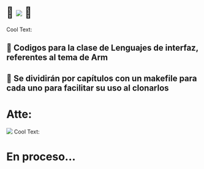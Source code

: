 # 🤖 ![](https://images.cooltext.com/5568627.png) 🤖
<a href="http://cooltext.com" target="_top"><img src="https://cooltext.com/images/ct_pixel.gif" width="80" height="15" alt="Cool Text: Logo and Graphics Generator" border="0" /></a>

  ## 🤖 Codigos para la clase de Lenguajes de interfaz, referentes al tema de Arm
  ## 🤖 Se dividirán por capítulos con un makefile para cada uno para facilitar su uso al clonarlos
# Atte:
![](https://images.cooltext.com/5553830.png)
<a href="http://cooltext.com" target="_top"><img src="https://cooltext.com/images/ct_pixel.gif" width="80" height="15" alt="Cool Text: Logo and Graphics Generator" border="0" /></a>
# En proceso...
